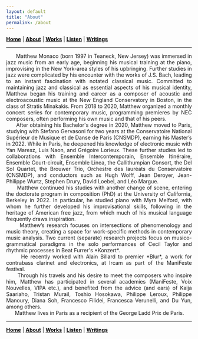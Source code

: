 ```yaml
---
layout: default
title: "About"
permalink: /about
---
```


<a href="/" style="color: black">**Home**</a> | <a href="/about" style="color: black">**About**</a> | <a href="/works" style="color: black">**Works**</a> | <a href="/listen" style="color: black">**Listen**</a> | <a href="/writings" style="color: black">**Writings**</a>

***

<div style="text-align: justify">&nbsp; &nbsp; &nbsp; Matthew Monaco (born 1997 in Teaneck, New Jersey) was immersed in jazz music from an early age, beginning his musical training at the piano, improvising in the New York-area styles of his upbringing. Further studies in jazz were complicated by his encounter with the works of J.S. Bach, leading to an instant fascination with notated classical music. Committed to maintaining jazz and classical as essential aspects of his musical identity, Matthew began his training and career as a composer of acoustic and electroacoustic music at the New England Conservatory in Boston, in the class of Stratis Minakakis. From 2018 to 2020, Matthew organized a monthly concert series for contemporary music, programming premieres by NEC composers, often performing his own music and that of his peers.</div>

<div style="text-align: justify">&nbsp; &nbsp; &nbsp; After obtaining his Bachelor's degree in 2020, Matthew moved to Paris, studying with Stefano Gervasoni for two years at the Conservatoire National Supérieur de Musique et de Danse de Paris (CNSMDP), earning his Master’s in 2022. While in Paris, he deepened his knowledge of electronic music with Yan Maresz, Luis Naon, and Grégoire Lorieux. These further studies led to collaborations with Ensemble Intercontemporain, Ensemble Itinéraire, Ensemble Court-circuit, Ensemble Linea, the Callithumpian Consort, the Del Sol Quartet, the Brouwer Trio, Orchestre des lauréats du Conservatoire (CNSMDP), and conductors such as Hugh Wolff, Jean Deroyer, Jean-Philippe Wurtz, Stephen Drury, David Loebel, and Léo Margue.</div>

<div style="text-align: justify">&nbsp; &nbsp; &nbsp; Matthew continued his studies with another change of scene, entering the doctorate program in composition (PhD) at the University of California, Berkeley in 2022. In particular, he studied piano with Myra Melford, with whom he further developed his improvisational skills, following in the heritage of American free jazz, from which much of his musical language frequently draws inspiration.</div>

<div style="text-align: justify">&nbsp; &nbsp; &nbsp; Matthew’s research focuses on intersections of phenomenology and music theory, creating a space for work-specific methods in contemporary music analysis. Two current (separate) research projects focus on musico-grammatical paradigms in the solo performances of Cecil Taylor and rhythmic processes in Beat Furrer's *Konzert*.</div>

<div style="text-align: justify">&nbsp; &nbsp; &nbsp; He recently worked with Alain Billard to premier *Blur*, a work for contrabass clarinet and electronics, at Ircam as part of the ManiFeste festival.</div>

<div style="text-align: justify">&nbsp; &nbsp; &nbsp; Through his travels and his desire to meet the composers who inspire him, Matthew has participated in several academies (ManiFeste, Voix Nouvelles, VIPA etc.), and benefited from the advice (and ears) of Kaija Saariaho, Tristan Murail, Toshio Hosokawa, Philippe Leroux, Philippe Manoury, Diana Soh, Francesco Filidei, Francesca Verunelli, and Du Yun, among others.</div>

<div style="text-align: justify">&nbsp; &nbsp; &nbsp; Matthew lives in Paris as a recipient of the George Ladd Prix de Paris.</div>

***

<a href="/" style="color: black">**Home**</a> | <a href="/about" style="color: black">**About**</a> | <a href="/works" style="color: black">**Works**</a> | <a href="/listen" style="color: black">**Listen**</a> | <a href="/writings" style="color: black">**Writings**</a>

